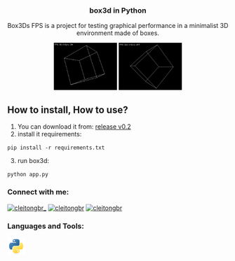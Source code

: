 <h3 align="center">box3d in Python</h3>

<div align="center">
  
Box3Ds FPS is a project for testing graphical performance in a minimalist 3D environment made of boxes.
<head>
<img src="./image/image%201.png" width="144"/>
</head>
<img src="./image/image%202.png" width="144"/>

</div>

## How to install, How to use?
 1. You can download it from: [release v0.2](https://github.com/cleitongbr/Box3Ds-FPS/releases)
 2. install it requirements:
```code
pip install -r requirements.txt
```
3. run box3d:
```
python app.py 
```
<h3 align="left">Connect with me:</h3>
<p align="left">
<a href="https://twitter.com/cleitongbr_" target="blank"><img align="center" src="https://raw.githubusercontent.com/rahuldkjain/github-profile-readme-generator/master/src/images/icons/Social/twitter.svg" alt="cleitongbr_" height="30" width="40" /></a>
<a href="https://instagram.com/cleitongbr" target="blank"><img align="center" src="https://raw.githubusercontent.com/rahuldkjain/github-profile-readme-generator/master/src/images/icons/Social/instagram.svg" alt="cleitongbr" height="30" width="40" /></a>
<a href="https://www.youtube.com/c/cleitongbr" target="blank"><img align="center" src="https://raw.githubusercontent.com/rahuldkjain/github-profile-readme-generator/master/src/images/icons/Social/youtube.svg" alt="cleitongbr" height="30" width="40" /></a>
</p>

<h3 align="left">Languages and Tools:</h3>
<p align="left"> <a href="https://www.python.org" target="_blank" rel="noreferrer"> <img src="https://raw.githubusercontent.com/devicons/devicon/master/icons/python/python-original.svg" alt="python" width="40" height="40"/> </a> </p>
